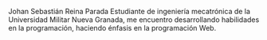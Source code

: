 Johan Sebastián Reina Parada
Estudiante de ingeniería mecatrónica de la Universidad Militar Nueva Granada, me encuentro desarrollando habilidades en la programación, haciendo énfasis en la programación Web.